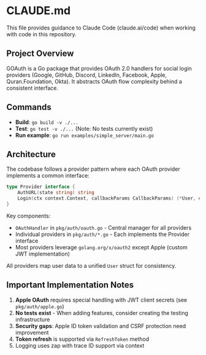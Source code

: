 # CLAUDE.md

This file provides guidance to Claude Code (claude.ai/code) when working with code in this repository.

## Project Overview
GOAuth is a Go package that provides OAuth 2.0 handlers for social login providers (Google, GitHub, Discord, LinkedIn, Facebook, Apple, Quran.Foundation, Okta). It abstracts OAuth flow complexity behind a consistent interface.

## Commands
- **Build**: `go build -v ./...`
- **Test**: `go test -v ./...` (Note: No tests currently exist)
- **Run example**: `go run examples/simple_server/main.go`

## Architecture
The codebase follows a provider pattern where each OAuth provider implements a common interface:

```go
type Provider interface {
    AuthURL(state string) string
    Login(ctx context.Context, callbackParams CallbackParams) (*User, error)
}
```

Key components:
- `OAuthHandler` in `pkg/auth/oauth.go` - Central manager for all providers
- Individual providers in `pkg/auth/*.go` - Each implements the Provider interface
- Most providers leverage `golang.org/x/oauth2` except Apple (custom JWT implementation)

All providers map user data to a unified `User` struct for consistency.

## Important Implementation Notes
1. **Apple OAuth** requires special handling with JWT client secrets (see `pkg/auth/apple.go`)
2. **No tests exist** - When adding features, consider creating the testing infrastructure
3. **Security gaps**: Apple ID token validation and CSRF protection need improvement
4. **Token refresh** is supported via `RefreshToken` method
5. Logging uses zap with trace ID support via context